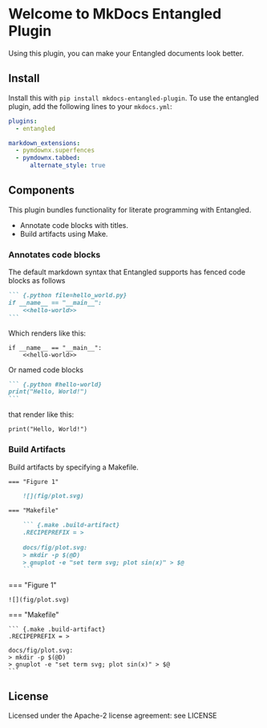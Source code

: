 # Welcome to MkDocs Entangled Plugin
Using this plugin, you can make your Entangled documents look better.

## Install

Install this with `pip install mkdocs-entangled-plugin`. To use the entangled plugin, add the following lines to your `mkdocs.yml`:

```yaml
plugins:
  - entangled

markdown_extensions:
  - pymdownx.superfences
  - pymdownx.tabbed:
      alternate_style: true 
```

## Components
This plugin bundles functionality for literate programming with Entangled.

- Annotate code blocks with titles.
- Build artifacts using Make.

### Annotates code blocks
The default markdown syntax that Entangled supports has fenced code blocks as follows

~~~markdown
``` {.python file=hello_world.py}
if __name__ == "__main__":
    <<hello-world>>
```
~~~

Which renders like this:

``` {.python file=hello_world.py}
if __name__ == "__main__":
    <<hello-world>>
```

Or named code blocks

~~~markdown
``` {.python #hello-world}
print("Hello, World!")
```
~~~

that render like this:

``` {.python #hello-world}
print("Hello, World!")
```

### Build Artifacts

Build artifacts by specifying a Makefile.

~~~markdown
=== "Figure 1"

    ![](fig/plot.svg)

=== "Makefile"

    ``` {.make .build-artifact}
    .RECIPEPREFIX = >
  
    docs/fig/plot.svg:
    > mkdir -p $(@D)
    > gnuplot -e "set term svg; plot sin(x)" > $@
    ```
~~~

=== "Figure 1"

    ![](fig/plot.svg)

=== "Makefile"

    ``` {.make .build-artifact}
    .RECIPEPREFIX = >
  
    docs/fig/plot.svg:
    > mkdir -p $(@D)
    > gnuplot -e "set term svg; plot sin(x)" > $@
    ```

## License
Licensed under the Apache-2 license agreement: see LICENSE
